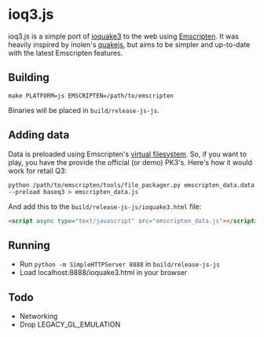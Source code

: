 # ioq3.js

ioq3.js is a simple port of [ioquake3](http://www.ioquake3.org) to the web using [Emscripten](http://github.com/kripken/emscripten). It was
heavily inspired by inolen's [quakejs](https://github.com/inolen/quakejs), but aims to be simpler and up-to-date with the latest Emscripten features.

## Building

```shell
make PLATFORM=js EMSCRIPTEN=/path/to/emscripten
```

Binaries will be placed in `build/release-js-js`.

## Adding data

Data is preloaded using Emscripten's [virtual filesystem](http://kripken.github.io/emscripten-site/docs/porting/files/packaging_files.html). So, if
you want to play, you have the provide the official (or demo) PK3's. Here's how it would work for retail Q3:

```shell
python /path/to/emscripten/tools/file_packager.py emscripten_data.data --preload baseq3 > emscripten_data.js
```

And add this to the `build/release-js-js/ioquake3.html` file:

```html
<script async type="text/javascript" src="emscripten_data.js"></script>
```

## Running

* Run `python -m SimpleHTTPServer 8888` in `build/release-js-js`
* Load localhost:8888/ioquake3.html in your browser

## Todo

* Networking
* Drop LEGACY_GL_EMULATION
